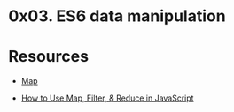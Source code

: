# 0x03. ES6 data manipulation 



# Resources

- [Map](https://www.youtube.com/watch?v=G6J2kl1aVao)

- [How to Use Map, Filter, & Reduce in JavaScript](https://www.youtube.com/watch?v=rLrgj6jJ5ug)
